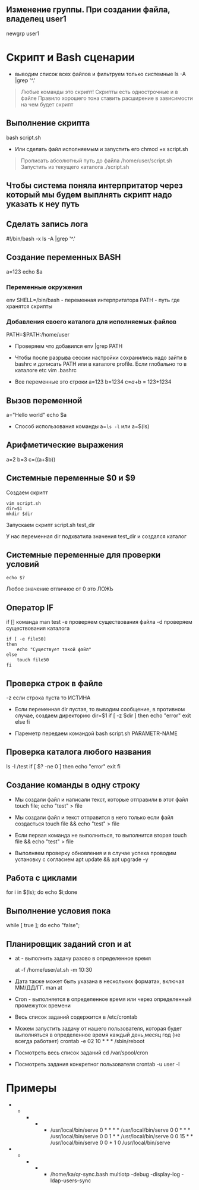 ## Изменение группы. При создании файла, владелец user1

newgrp user1

# Скрипт и Bash сценарии

- выводим список всех файлов и фильтруем только системные
  ls -A |grep '^\.'

> Любые команды это скрипт!
> Скрипты есть однострочные и в файле
> Правило хорошего тона ставить расширение в зависимости на чем будет скрипт

## Выполнение скрипта

bash script.sh

- Или сделать файл исполняемым и запустить его
  chmod +x script.sh

> Прописать абсолютный путь до файла /home/user/script.sh
> Запустить из текущего каталога ./script.sh

## Чтобы система поняла интерпритатор через который мы будем выплнять скрипт надо указать к неу путь

## Сделать запись лога

#!/bin/bash -x
ls -A |grep '^\.'

## Создание переменных BASH

a=123
echo $a

### Переменные окружения

env
SHELL=/bin/bash - переменная интерпритатора
PATH - путь где хранятся скрипты

### Добавления своего каталога для исполняемых файлов

PATH=$PATH:/home/user

- Проверяем что добавился
  env |grep PATH

- Чтобы после разрыва сессии настройки сохранились надо зайти в bashrc и дописать PATH или в каталоге profile. Если глобально то в каталоге etc
  vim .bashrc

- Все переменные это строки
  a=123
  b=1234
  c=$a+$b = 123+1234

## Вызов переменной

a="Hello world"
echo $a

- Способ использования команды
  a=`ls -l` или a=$(ls)

## Арифметические выражения

a=2
b=3
c=$(($a+$b))

## Системные переменные $0 и $9

Создаем скрипт

    vim script.sh
    dir=$1
    mkdir $dir

Запускаем скрипт
script.sh test_dir

У нас переменная dir подхватила значения test_dir и создался каталог

## Системные переменные для проверки условий

    echo $?

Любое значение отличное от 0 это ЛОЖЬ

## Оператор IF

if [] команда man test
-e проверяем существования файла
-d проверяем существования каталога

    if [ -e file50]
    then
        echo "Существует такой файл"
    else
        touch file50
    fi

## Проверка строк в файле

-z если строка пуста то ИСТИНА

- Если переменная dir пустая, то выводим сообщение, в противном случае, создаем директорию
  dir=$1
  if [ -z $dir ]
  then
  echo "error"
  exit
  else
  fi

- Пареметр передаем командой bash script.sh PARAMETR-NAME

## Проверка каталога любого названия

ls -l /test
if [ $? -ne 0 ]
then
echo "error"
exit
fi

## Создание команды в одну строку

- Мы создали файл и написали текст, которые отправили в этот файл
  touch file; echo "test" > file
- Мы создали файл и текст отправится в него только если файл создасться
  touch file && echo "test" > file
- Если первая команда не выполниться, то выполнится вторая
  touch file && echo "test" > file

- Выполняем проверку обновления и в случае успеха проводим установку с согласием
  apt update && apt upgrade -y

## Работа с циклами

for i in $(ls); do echo $i;done

## Выполнение условия пока

while [ true ]; do echo "false";

## Планировщик заданий cron и at

- at - выполнить задачу разово в определенное время

  at -f /home/user/at.sh -m 10:30

- Дата также может быть указана в нескольких форматах, включая ММ/ДД/ГГ.
  man at

- Cron - выполняется в определенное время или через определенный промежуток времени
- Весь список заданий содержится в /etc/crontab
- Можем запустить задачу от нашего пользователя, которая будет выполняться в определенное время каждый день,месяц год
  (не всегда работает)
  crontab -e
  02 10 \* \* \* /sbin/reboot
- Посмотреть весь список заданий
  cd /var/spool/cron
- Посмотреть задания конкретног пользователя
  crontab -u user -l

# Примеры

<!-- Каждую минуту -->

- - - - - /usr/local/bin/serve
          <!-- Далее, усложним, будем запускать каждый час, в нулевую минуту: -->
          0 \* \* \* \* /usr/local/bin/serve
          <!-- Запускаем в нулевую минуту нулевого часа, каждый день, это в 12 ночи: -->
          0 0 \* \* \* /usr/local/bin/serve
          <!-- Если идти так дальше, то можно запускать в первый день каждого месяца: -->
          0 0 1 \* \* /usr/local/bin/serve
          <!-- Можно в любой день, например, 15 числа: -->
          0 0 15 \* \* /usr/local/bin/serve
          <!-- В первый день недели первого месяца года, 0 часов 0 минут: -->
          0 0 \* 1 0 /usr/local/bin/serve

- - - - - /home/ka/qr-sync.bash
          multiotp -debug -display-log -ldap-users-sync
